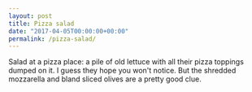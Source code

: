 ```yaml
---
layout: post
title: Pizza salad
date: "2017-04-05T00:00:00+00:00"
permalink: /pizza-salad/
---
```


Salad at a pizza place: a pile of old lettuce with all their pizza toppings dumped on it. I guess they hope you won't notice. But the shredded mozzarella and bland sliced olives are a pretty good clue.
